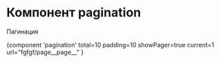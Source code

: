 # Компонент pagination

Пагинация

                   
{component 'pagination' 
    total=10 
    padding=10
    showPager=true
    current=1 
    url="fgfgf/page__page__" }